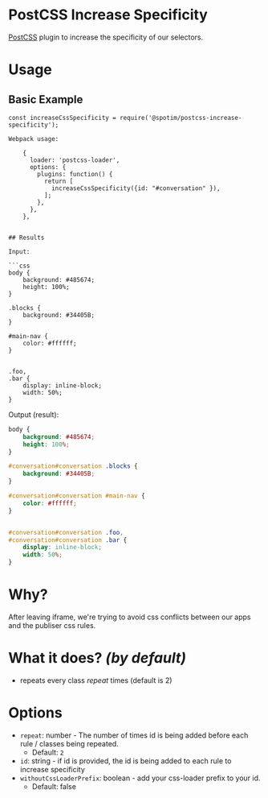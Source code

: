 
# PostCSS Increase Specificity

[PostCSS](https://github.com/postcss/postcss) plugin to increase the specificity of our selectors.



# Usage

## Basic Example

```
const increaseCssSpecificity = require('@spotim/postcss-increase-specificity');

Webpack usage:

    {
      loader: 'postcss-loader',
      options: {
        plugins: function() {
          return [
            increaseCssSpecificity({id: "#conversation" }),
          ];
        },
      },
    },


## Results

Input:

```css
body {
	background: #485674;
	height: 100%;
}

.blocks {
	background: #34405B;
}

#main-nav {
	color: #ffffff;
}


.foo,
.bar {
	display: inline-block;
	width: 50%;
}

```

Output (result):

```css
body {
	background: #485674;
	height: 100%;
}

#conversation#conversation .blocks {
	background: #34405B;
}

#conversation#conversation #main-nav {
	color: #ffffff;
}


#conversation#conversation .foo,
#conversation#conversation .bar {
	display: inline-block;
	width: 50%;
}

```


# Why?

After leaving iframe, we're trying to avoid css conflicts between our apps and the publiser css rules.


# What it does? *(by default)*

 - repeats every class *repeat* times (default is 2)


# Options

 - `repeat`: number - The number of times id is being added before each rule /  classes being repeated.
 	 - Default: `2`
 - `id`: string - if id is provided, the id is being added to each rule to increase specificity
 - `withoutCssLoaderPrefix`: boolean - add your css-loader prefix to your id.
 	- Default: false

